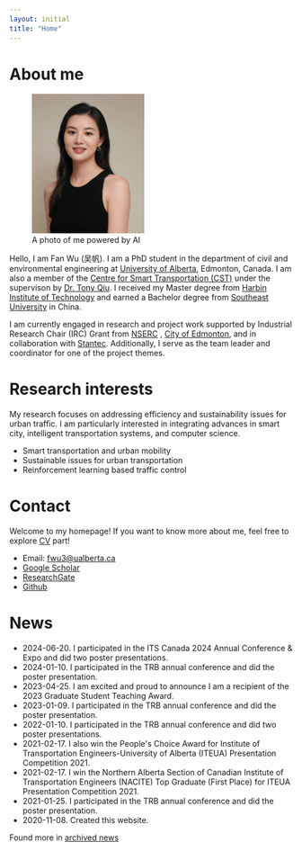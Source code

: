 ```yaml
---
layout: initial
title: "Home"
---
```


# About me

<figure class="right">
  <img src="assets/images/fan2.png" width="200" alt="My portrait"/>
  <figcaption>A photo of me powered by AI</figcaption>
</figure>

Hello, I am Fan Wu (吴帆). I am a PhD student in the department of civil and environmental engineering at [University of Alberta](https://www.ualberta.ca/), Edmonton, Canada. I am also a member of the [Centre for Smart Transportation (CST)](https://www.ualberta.ca/engineering/research/groups/smart-transportation/) under the supervison by [Dr. Tony Qiu](https://www.ualberta.ca/engineering/research/groups/smart-transportation/people/faculty-and-staff/tony-qiu/index.html). I received my Master degree from [Harbin Institute of Technology](https://www.hit.edu.cn/) and earned a Bachelor degree from [Southeast University](https://www.seu.edu.cn/) in China. 

I am currently engaged in research and project work supported by Industrial Research Chair (IRC) Grant from [NSERC](https://www.nserc-crsng.gc.ca/) , [City of Edmonton](https://www.edmonton.ca/), and in collaboration with [Stantec](https://www.stantec.com/en). Additionally, I serve as the team leader and coordinator for one of the project themes.

<!-- The primary objectives include developing and enhancing a broader range of applications for Vehicle-to-Everything (V2X) technology, thereby improving traffic management efficiency, bolstering safety in mobility, and enhancing the overall travel experience for all participants within the transportation system. -->


# Research interests
My research focuses on addressing efficiency and sustainability issues for urban traffic. I am particularly interested in integrating advances in smart city, intelligent transportation systems, and computer science.
- Smart transportation and urban mobility 
- Sustainable issues for urban transportation
- Reinforcement learning based traffic control


# Contact
Welcome to my homepage! If you want to know more about me, feel free to explore [CV](_pages/CV.md) part! 
- Email: [fwu3@ualberta.ca](mailto:fwu3@ualberta.ca)
- [Google Scholar](https://scholar.google.com/citations?user=5Wl7w1YAAAAJ&hl=en)
- [ResearchGate](https://www.researchgate.net/profile/Fan_Wu33)
- [Github](https://github.com/Lucky-Fan)


# News
- 2024-06-20. I participated in the ITS Canada 2024 Annual Conference & Expo and did two poster presentations.
- 2024-01-10. I participated in the TRB annual conference and did the poster presentation.
- 2023-04-25. I am excited and proud to announce I am a recipient of the 2023 Graduate Student Teaching Award.
- 2023-01-09. I participated in the TRB annual conference and did the poster presentation.
- 2022-01-10. I participated in the TRB annual conference and did two poster presentations.
- 2021-02-17. I also win the People's Choice Award for Institute of Transportation Engineers-University of Alberta (ITEUA) Presentation Competition 2021.   
- 2021-02-17. I win the Northern Alberta Section of Canadian Institute of Transportation Engineers (NACITE) Top Graduate (First Place) for ITEUA Presentation Competition 2021.
- 2021-01-25. I participated in the TRB annual conference and did the poster presentation.
- 2020-11-08. Created this website.

Found more in [archived news](_posts/2020-11-08-archived-news.md) 

